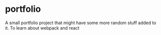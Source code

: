 # portfolio
 A small portfolio project that might have some more random stuff added to it. To learn about webpack and react
